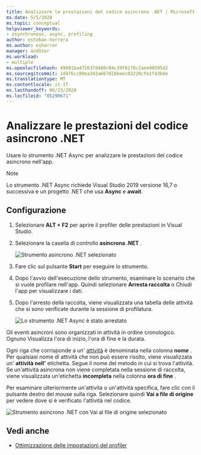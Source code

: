 ```yaml
---
title: Analizzare le prestazioni del codice asincrono .NET | Microsoft Docs
ms.date: 5/5/2020
ms.topic: conceptual
helpviewer_keywords:
- asynchronous, async, profiling
author: esteban-herrera
ms.author: esherrer
manager: AndSter
ms.workload:
- multiple
ms.openlocfilehash: 49091ba472637d480c04c39f0170c2aee00595d2
ms.sourcegitcommit: 1d4f6cc80ea343a667d16beec03220cfe1f43b8e
ms.translationtype: MT
ms.contentlocale: it-IT
ms.lasthandoff: 06/23/2020
ms.locfileid: "85290671"
---
```

# <a name="analyze-performance-of-net-asynchronous-code"></a>Analizzare le prestazioni del codice asincrono .NET

Usare lo strumento .NET Async per analizzare le prestazioni del codice asincrono nell'app.

> [!NOTE]
> Lo strumento .NET Async richiede Visual Studio 2019 versione 16,7 o successiva e un progetto .NET che usa **Async** e **await**.

## <a name="setup"></a>Configurazione

1. Selezionare **ALT + F2** per aprire il profiler delle prestazioni in Visual Studio.

1. Selezionare la casella di controllo **asincrona .NET** .

   ![Strumento asincrono .NET selezionato](../profiling/media/async-tool-selected.png "Strumento asincrono .NET selezionato")

1. Fare clic sul pulsante **Start** per eseguire lo strumento.

1. Dopo l'avvio dell'esecuzione dello strumento, esaminare lo scenario che si vuole profilare nell'app. Quindi selezionare **Arresta raccolta** o Chiudi l'app per visualizzare i dati.

1. Dopo l'arresto della raccolta, viene visualizzata una tabella delle attività che si sono verificate durante la sessione di profilatura.

   ![Lo strumento .NET Async è stato arrestato](../profiling/media/async-tool-opened.png "Lo strumento .NET Async è stato arrestato")

Gli eventi asincroni sono organizzati in attività in ordine cronologico. Ognuno Visualizza l'ora di inizio, l'ora di fine e la durata.

Ogni riga che corrisponde a un' [attività](https://docs.microsoft.com/dotnet/api/system.threading.tasks) è denominata nella colonna **nome** . Per qualsiasi nome di attività che non può essere risolto, viene visualizzata un' **attività nell'** etichetta. Segue il nome del metodo in cui si trova l'attività. Se un'attività asincrona non viene completata nella sessione di raccolta, viene visualizzata un'etichetta **incompleta** nella colonna **ora di fine** .

Per esaminare ulteriormente un'attività o un'attività specifica, fare clic con il pulsante destro del mouse sulla riga. Selezionare quindi **Vai a file di origine** per vedere dove si è verificato l'attività nel codice.

![Strumento asincrono .NET con Vai al file di origine selezionato](../profiling/media/async-tool-gotosource.png "Strumento asincrono .NET con Vai al file di origine selezionato")

## <a name="see-also"></a>Vedi anche

- [Ottimizzazione delle impostazioni del profiler](../profiling/optimize-profiler-settings.md)
